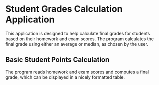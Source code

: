 # Student Grades Calculation Application
This application is designed to help calculate final grades for students based on their homework and exam scores. The program calculates the final grade using either an average or median, as chosen by the user.

## Basic Student Points Calculation
The program reads homework and exam scores and computes a final grade, which can be displayed in a nicely formatted table.

